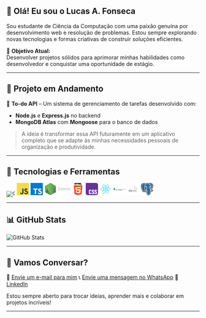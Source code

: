 ## 💜 Olá! Eu sou o Lucas A. Fonseca

Sou estudante de Ciência da Computação com uma paixão genuína por desenvolvimento web e resolução de problemas. Estou sempre explorando novas tecnologias e formas criativas de construir soluções eficientes.

🎯 **Objetivo Atual:**  
Desenvolver projetos sólidos para aprimorar minhas habilidades como desenvolvedor e conquistar uma oportunidade de estágio. 

---

## 🚧 Projeto em Andamento

🔨 **To-do API** – Um sistema de gerenciamento de tarefas desenvolvido com:
- **Node.js** e **Express.js** no backend
- **MongoDB Atlas** com **Mongoose** para o banco de dados

> A ideia é transformar essa API futuramente em um aplicativo completo que se adapte às minhas necessidades pessoais de organização e produtividade.

---

## 🚀 Tecnologias e Ferramentas

<code><img height="32" src="https://cdn.iconscout.com/icon/free/png-512/c-programming-569564.png" alt="C"/></code>
<code><img height="32" src="https://raw.githubusercontent.com/github/explore/main/topics/javascript/javascript.png" alt="JavaScript"/></code>
<code><img height="32" src="https://raw.githubusercontent.com/github/explore/main/topics/typescript/typescript.png" alt="TypeScript"/></code>
<code><img height="32" src="https://raw.githubusercontent.com/github/explore/main/topics/nodejs/nodejs.png" alt="Node.js"/></code>
<code><img height="32" src="https://raw.githubusercontent.com/github/explore/main/topics/express/express.png" alt="Express"/></code>
<code><img height="32" src="https://raw.githubusercontent.com/github/explore/main/topics/html/html.png" alt="HTML5"/></code>
<code><img height="32" src="https://raw.githubusercontent.com/github/explore/main/topics/css/css.png" alt="CSS"/></code>
<code><img height="32" src="https://raw.githubusercontent.com/github/explore/main/topics/react/react.png" alt="React"/></code>
<code><img height="32" src="https://raw.githubusercontent.com/github/explore/main/topics/mongodb/mongodb.png" alt="MongoDB"/></code>
<code><img height="32" src="https://raw.githubusercontent.com/github/explore/main/topics/mysql/mysql.png" alt="MySQL"/></code>
<code><img height="32" src="https://raw.githubusercontent.com/github/explore/main/topics/postgresql/postgresql.png" alt="PostgreSQL"/></code>

---

## 📊 GitHub Stats

![GitHub Stats](https://github-readme-stats.vercel.app/api?username=LucasAlvesFonseca&show_icons=true&theme=tokyonight)

---

## 🤝 Vamos Conversar?

📩 [Envie um e-mail para mim](mailto:lucasalvesfonseca147@gmail.com)
📞 [Envie uma mensagem no WhatsApp](https://wa.me/5521981413037)
🔗 [LinkedIn](https://www.linkedin.com/in/lucas-a-fonseca)

Estou sempre aberto para trocar ideias, aprender mais e colaborar em projetos incríveis!

---
